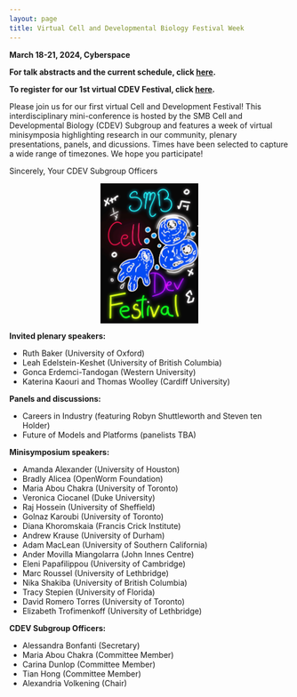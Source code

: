 ```yaml
---
layout: page
title: Virtual Cell and Developmental Biology Festival Week
---
```


**March 18-21, 2024, Cyberspace**

**For talk abstracts and the current schedule, click [here](https://docs.google.com/document/d/1JlErj2BVuqxfBAOc5Oeu95SUFubgS4RGkUHGdAuBB6Q/edit?usp=sharing).**

**To register for our 1st virtual CDEV Festival, click [here](https://forms.gle/8TUHzSsKLZEWXRM4A).**

Please join us for our first virtual Cell and Development Festival! This interdisciplinary mini-conference is hosted by the SMB Cell and Developmental Biology (CDEV) Subgroup and features a week of virtual minisymposia highlighting research in our community, plenary presentations, panels, and dicussions. Times have been selected to capture a wide range of timezones. We hope you participate!

Sincerely,
Your CDEV Subgroup Officers

<!--<img src="cdevfest.jpg" alt="Neon image with drawings of cells and equations and the words SMB Cell Dev Festival" style="display: block; margin-left: auto; margin-right: auto; width: 35%;" />-->
<p align="center"><img src="/uploads/blog_images/slides/cdevfest.jpg" alt="" style="display: block; margin-left: auto; margin-right: auto; width: 35%;" /></p>

**Invited plenary speakers:**
- Ruth Baker (University of Oxford)
- Leah Edelstein-Keshet (University of British Columbia)
- Gonca Erdemci-Tandogan (Western University)
- Katerina Kaouri and Thomas Woolley (Cardiff University)

**Panels and discussions:**
- Careers in Industry (featuring Robyn Shuttleworth and Steven ten Holder)
- Future of Models and Platforms (panelists TBA)

**Minisymposium speakers:**
- Amanda Alexander (University of Houston)
- Bradly Alicea (OpenWorm Foundation)
- Maria Abou Chakra (University of Toronto)
- Veronica Ciocanel (Duke University)
- Raj Hossein (University of Sheffield)
- Golnaz Karoubi (University of Toronto)
- Diana Khoromskaia (Francis Crick Institute)
- Andrew Krause (University of Durham)
- Adam MacLean (University of Southern California)
- Ander Movilla Miangolarra (John Innes Centre)
- Eleni Papafilippou (University of Cambridge)
- Marc Roussel (University of Lethbridge)
- Nika Shakiba (University of British Columbia)
- Tracy Stepien (University of Florida)
- David Romero Torres (University of Toronto)
- Elizabeth Trofimenkoff (University of Lethbridge)

**CDEV Subgroup Officers:**
- Alessandra Bonfanti (Secretary)
- Maria Abou Chakra (Committee Member)
- Carina Dunlop (Committee Member)
- Tian Hong (Committee Member)
- Alexandria Volkening (Chair)
